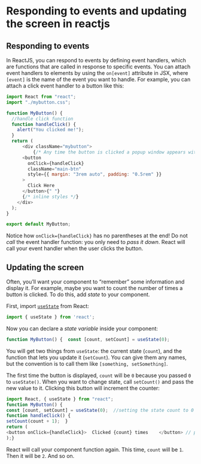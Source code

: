# Responding to events and updating the screen in reactjs

## **Responding to events**

In ReactJS, you can respond to events by defining event handlers, which are functions that are called in response to specific events. You can attach event handlers to elements by using the `on[event]` attribute in JSX, where `[event]` is the name of the event you want to handle. For example, you can attach a click event handler to a button like this:

```javascript
import React from "react";
import "./mybutton.css";

function MyButton() {
  //handle click function
  function handleClick() {
    alert("You clicked me!");
  }
  return (
      <div className="mybutton">
          {/* Any time the button is clicked a popup window appears with the message "you clicked me" */}
      <button
        onClick={handleClick}
        className="main-btn"
        style={{ margin: "3rem auto", padding: "0.5rem" }}
      >
        Click Here
      </button>{" "}
      {/* inline styles */}
    </div>
  );
}

export default MyButton;
```

Notice how `onClick={handleClick}` has no parentheses at the end! Do not *call* the event handler function: you only need to *pass it down*. React will call your event handler when the user clicks the button.

## **Updating the screen**

Often, you’ll want your component to “remember” some information and display it. For example, maybe you want to count the number of times a button is clicked. To do this, add *state* to your component.

First, import [`useState`](https://beta.reactjs.org/reference/react/useState) from React:

```javascript
import { useState } from 'react';
```

Now you can declare a *state variable* inside your component:

```javascript
function MyButton() {  const [count, setCount] = useState(0);
```

You will get two things from `useState`: the current state (`count`), and the function that lets you update it (`setCount`). You can give them any names, but the convention is to call them like `[something, setSomething]`.

The first time the button is displayed, `count` will be `0` because you passed `0` to `useState()`. When you want to change state, call `setCount()` and pass the new value to it. Clicking this button will increment the counter:

```javascript
import React, { useState } from "react";
function MyButton() {  
const [count, setCount] = useState(0);  //setting the state count to 0
function handleClick() {    
setCount(count + 1);  }  
return (    
<button onClick={handleClick}>  Clicked {count} times    </button> // passing state to the handleClick function and calling it 
);}
```

React will call your component function again. This time, `count` will be `1`. Then it will be `2`. And so on.